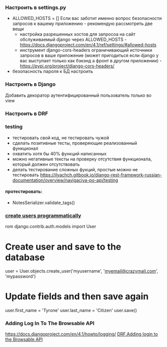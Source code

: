 ### Настроить в settings.py ###
- ALLOWED_HOSTS = []
Если вас заботит именно вопрос безопасности запросов к вашему приложению - рекомендую рассмотреть две вещи
  - настройка разрешенных хостов для запросоа на сайт обслуживаемый django через ALLOWED_HOSTS - https://docs.djangoproject.com/en/4.1/ref/settings/#allowed-hosts
  - инструмент django-cors-headers ограничивающий источники запросов в ваше приложение (может пригодиться если django у вас выступает только как бэкэнд а фронт в другом приложении) - https://pypi.org/project/django-cors-headers/
- безопасность пароля к БД настроить

### Настроить в Django ###
Добавить декоратор аутентифицированный пользователь только во view

### Настроить в DRF ###

### testing ###
- тестировать свой код, не тестировать чужой
- сделать позитивные тесты, проверяющие реализованный функционал
- охватить хотя бы 40% функций написанных
- можно негативные тексты на проверку отсутствия функционала, который должен отсутствовать
- делать тестирование сложных фукций, простые можно не тестировать
https://ilyachch.gitbook.io/django-rest-framework-russian-documentation/overview/navigaciya-po-api/testing
#### протестировать: ####
- NotesSerializer.validate_tags()


### [create users programmatically](https://developer.mozilla.org/en-US/docs/Learn/Server-side/Django/Authentication#creating_users_and_groups) ###
rom django.contrib.auth.models import User

# Create user and save to the database
user = User.objects.create_user('myusername', 'myemail@crazymail.com', 'mypassword')

# Update fields and then save again
user.first_name = 'Tyrone'
user.last_name = 'Citizen'
user.save()

### Adding Log In To The Browsable API ###
https://docs.djangoproject.com/en/4.1/howto/logging/
[DRF.Adding login to the Browsable API](https://www.django-rest-framework.org/tutorial/4-authentication-and-permissions/#adding-login-to-the-browsable-api)